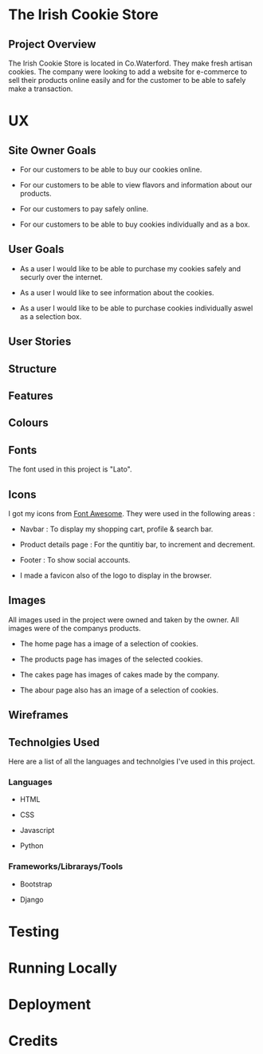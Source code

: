 # The Irish Cookie Store

## Project Overview

The Irish Cookie Store is located in Co.Waterford. They make fresh artisan cookies. The company were looking to add a website for e-commerce to sell their products online easily and for the customer to be able to safely make a transaction.

# UX

## Site Owner Goals

* For our customers to be able to buy our cookies online.

* For our customers to be able to view flavors and information about our products.

* For our customers to pay safely online.

* For our customers to be able to buy cookies individually and as a box.

## User Goals

* As a user I would like to be able to purchase my cookies safely and securly over the internet.

* As a user I would like to see information about the cookies.

* As a user I would like to be able to purchase cookies individually aswel as a selection box.

## User Stories
## Structure
## Features
## Colours
## Fonts

The font used in this project is "Lato".

## Icons

I got my icons from [Font Awesome](https://fontawesome.com/).
They were used in the following areas :

* Navbar : To display my shopping cart, profile & search bar.

* Product details page : For the quntitiy bar, to increment and decrement.

* Footer : To show social accounts.

* I made a favicon also of the logo to display in the browser.

## Images

All images used in the project were owned and taken by the owner. All images were of the companys products.

* The home page has a image of a selection of cookies.

* The products page has images of the selected cookies.

* The cakes page has images of cakes made by the company.

* The abour page also has an image of a selection of cookies.

## Wireframes


## Technolgies Used

Here are a list of all the languages and technolgies I've used in this project.

### Languages

* HTML

* CSS

* Javascript

* Python

### Frameworks/Librarays/Tools

* Bootstrap

* Django

# Testing
# Running Locally
# Deployment
# Credits
